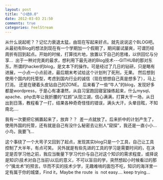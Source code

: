 ```yaml
---
layout: post
title: "小结0.0"
date: 2012-03-03 21:50
comments: true
categories: FeelStream
---
```

从什么说起呢？？记忆力衰退太猛，由现在写起来好点。就先说说这个BLOG吧。从最初有Blog的想法到现在有一个学期加一个假期了，期间屡试屡爽，可谓历经周折有回到起点。开始的时候，打算找片地，放置以下自己的思绪，以供回忆与分享...  出于一种对完美的最求，想利用下最先进的Blog技术---GITHUB的那对东东。所谓的hacker的blog，是文本下的操作。可是经过了几日的钻研，只是略有进展，一小点一小点前进，最后期末考试给这个计划判了死刑，无果。 然后想到使用个国内的托管型，考虑到国内行业的诚信（现在想想自己真是想多了），马上打消。 还是在硬着头皮钻自己的ZONE。 后来看了一些“牛人”的blog，发现好多都是wordpress，于是心有凄凄然，从自习室跑回寝室操练起来，什么mysql、apache、php去年让我折腰的“红颜”从现江湖，信心满满，打算大干一场，从日出到日落，教程看了一打，结果各种奇奇怪怪的错误，满头大汗，头晕目眩，不知南北....
<!--more-->

我有一次要把它搁置起来了，放弃？？  差一点就放了。后来折中的计划产生了，使用外国的托管，还有就是自己有没什么秘密去让别人“窥探”，我还是一直小小...小鸟，我要飞...

这个事绕了一个大弯子又回到了起点，发现其实blog只是一个工具，自己让工具控制了大半年，有点可笑。 另外就是有些先进的工具的学习是需要时间的，在决定是否学习他之前，我应当衡量下学习代价与自己对这个知识的需求程度，或择说是知识\技术对自己当前\以后的意义，不可以盲目的学，突然想起小时候看过的那个“擒龙术”的预言。华而不实的技术少学，无趣难啃的面包不吃，知识的海洋里一定有属于你的城堡，Find it，Maybe the route  is  not easy.... keep trying...


